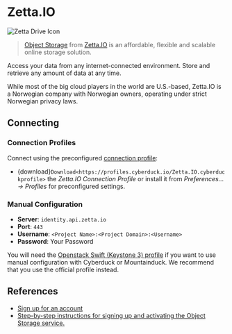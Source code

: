 Zetta.IO
====

![Zetta Drive Icon](_images/candy-drive-removable-media-zetta.png)

> [Object Storage](https://zetta.io/en/products/object-storage/) from [Zetta.IO](https://zetta.io/) is an affordable, flexible and scalable online storage solution.

Access your data from any internet-connected environment. Store and retrieve any amount of data at any time.

While most of the big cloud players in the world are U.S.-based, Zetta.IO is a Norwegian company with Norwegian owners, operating under strict Norwegian privacy laws.

## Connecting

### Connection Profiles

Connect using the preconfigured [connection profile](../../cyberduck/connection.md#connection-profiles):

- {download}`Download<https://profiles.cyberduck.io/Zetta.IO.cyberduckprofile>` the *Zetta.IO Connection Profile* or install it from *Preferences… → Profiles* for preconfigured settings.

### Manual Configuration

- **Server**: `identity.api.zetta.io`
- **Port**: `443`
- **Username**: `<Project Name>:<Project Domain>:<Username>`
- **Password**: Your Password

You will need the [Openstack Swift (Keystone 3) profile](index.md) if you want to use manual configuration with Cyberduck or Mountainduck. We recommend that you use the official profile instead.

## References

- [Sign up for an account](https://dashboard.zetta.io/register/)
- [Step-by-step instructions for signing up and activating the Object Storage service.](https://zetta.io/en/help/articles-tutorials/registration-object-storage/)